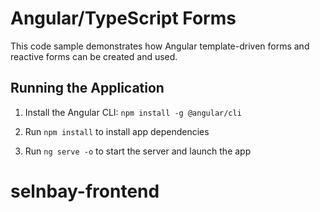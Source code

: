 # Angular/TypeScript Forms

This code sample demonstrates how Angular template-driven forms and 
reactive forms can be created and used.

## Running the Application

1. Install the Angular CLI: `npm install -g @angular/cli`

1. Run `npm install` to install app dependencies

1. Run `ng serve -o` to start the server and launch the app
# selnbay-frontend
